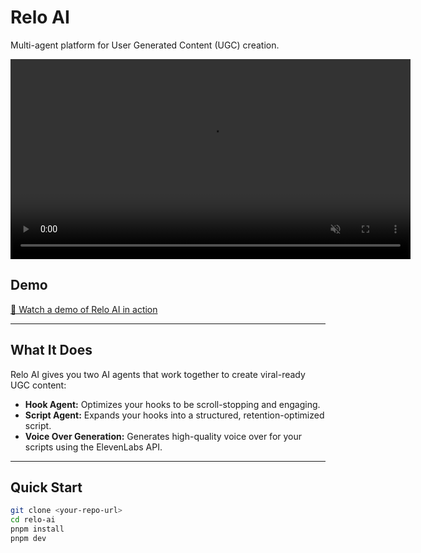 # Relo AI

Multi-agent platform for User Generated Content (UGC) creation.

<video src="./public/delight.mp4" controls autoplay loop muted width="640">
  Your browser does not support the video tag.
</video>

## Demo

[🎥 Watch a demo of Relo AI in action](./public/delight.mp4)

---

## What It Does

Relo AI gives you two AI agents that work together to create viral-ready UGC content:

- **Hook Agent:** Optimizes your hooks to be scroll-stopping and engaging.
- **Script Agent:** Expands your hooks into a structured, retention-optimized script.
- **Voice Over Generation:** Generates high-quality voice over for your scripts using the ElevenLabs API.

---

## Quick Start

```bash
git clone <your-repo-url>
cd relo-ai
pnpm install
pnpm dev
